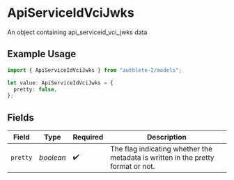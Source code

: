 # ApiServiceIdVciJwks

An object containing api_serviceid_vci_jwks data

## Example Usage

```typescript
import { ApiServiceIdVciJwks } from "authlete-2/models";

let value: ApiServiceIdVciJwks = {
  pretty: false,
};
```

## Fields

| Field                                                                             | Type                                                                              | Required                                                                          | Description                                                                       |
| --------------------------------------------------------------------------------- | --------------------------------------------------------------------------------- | --------------------------------------------------------------------------------- | --------------------------------------------------------------------------------- |
| `pretty`                                                                          | *boolean*                                                                         | :heavy_check_mark:                                                                | The flag indicating whether the metadata is written in the pretty<br/>format or not.<br/> |